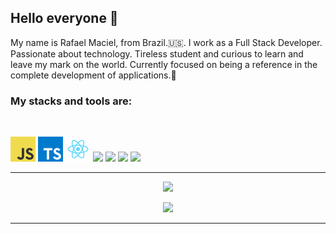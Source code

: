 ## Hello everyone 👋

My name is Rafael Maciel, from Brazil.🇺🇸. I work as a Full Stack Developer. Passionate about technology. Tireless student and curious to learn and leave my mark on the world. Currently focused on being a reference in the complete development of applications.🚀

### My stacks and tools are:

<div style="display: inline_block"><br>
 
<code><img height="40" src="https://raw.githubusercontent.com/github/explore/80688e429a7d4ef2fca1e82350fe8e3517d3494d/topics/javascript/javascript.png"></code>
<code><img height="40" src="https://raw.githubusercontent.com/github/explore/80688e429a7d4ef2fca1e82350fe8e3517d3494d/topics/typescript/typescript.png"></code>
<code><img height="40" src="https://raw.githubusercontent.com/github/explore/80688e429a7d4ef2fca1e82350fe8e3517d3494d/topics/react/react.png"></code>
<code><img height="40" src="https://cdn.jsdelivr.net/gh/devicons/devicon/icons/nodejs/nodejs-original.svg" /></code> 
<code><img height="40" src="https://cdn.jsdelivr.net/gh/devicons/devicon/icons/postgresql/postgresql-plain.svg" /></code>
<code><img height="40" src="https://cdn.jsdelivr.net/gh/devicons/devicon/icons/jira/jira-original.svg" /></code> 
<code><img height="40" src="https://cdn.jsdelivr.net/gh/devicons/devicon/icons/bitbucket/bitbucket-original.svg" /></code>
<!--<code><img height="40" src="https://raw.githubusercontent.com/github/explore/80688e429a7d4ef2fca1e82350fe8e3517d3494d/topics/sql/sql.png"></code>-->
<!--<code><img height="40" src="https://raw.githubusercontent.com/github/explore/80688e429a7d4ef2fca1e82350fe8e3517d3494d/topics/csharp/csharp.png"></code>-->
<!--<code><img height="40" src="https://raw.githubusercontent.com/devicons/devicon/master/icons/html5/html5-original.svg"></code>-->
<!--<code><img height="40" src="https://raw.githubusercontent.com/devicons/devicon/master/icons/css3/css3-original.svg"></code>-->
</div>

<!-- ### Would you like to find me? -->

<!-- [![Linkedin Badge](https://img.shields.io/badge/-LinkedIn-blue?style=flat-square&logo=Linkedin&logoColor=white&link=https://www.linkedin.com/in/jos%C3%A9-ivo-maciel-j%C3%BAnior-658136145)](https://linkedin.com/in/jos%C3%A9-ivo-maciel-j%C3%BAnior-658136145) -->

____

 <p align="center">
  <a href="https://github.com/rafael-smaciel">
  <img height="200em" src="https://github-readme-stats.vercel.app/api?username=rafa-smaciel&show_icons=true&theme=dark&include_all_commits=true&count_private=true"/>
 </p>
 
<p align="center">
  <img height="200em" src="https://github-readme-stats.vercel.app/api/top-langs/?username=rafa-smaciel&layout=compact&langs_count=7&theme=dark"/>
</p>

____

<!--![Snake animation](https://github.com/rafaballerini/rafaballerini/blob/output/github-contribution-grid-snake.svg) -->

